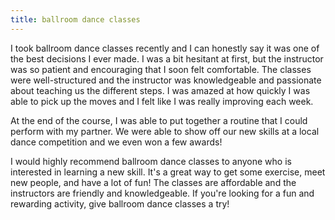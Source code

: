 ```yaml
---
title: ballroom dance classes
---
```


I took ballroom dance classes recently and I can honestly say it was one of the best decisions I ever made. I was a bit hesitant at first, but the instructor was so patient and encouraging that I soon felt comfortable. The classes were well-structured and the instructor was knowledgeable and passionate about teaching us the different steps. I was amazed at how quickly I was able to pick up the moves and I felt like I was really improving each week.

At the end of the course, I was able to put together a routine that I could perform with my partner. We were able to show off our new skills at a local dance competition and we even won a few awards!

I would highly recommend ballroom dance classes to anyone who is interested in learning a new skill. It's a great way to get some exercise, meet new people, and have a lot of fun! The classes are affordable and the instructors are friendly and knowledgeable. If you're looking for a fun and rewarding activity, give ballroom dance classes a try!